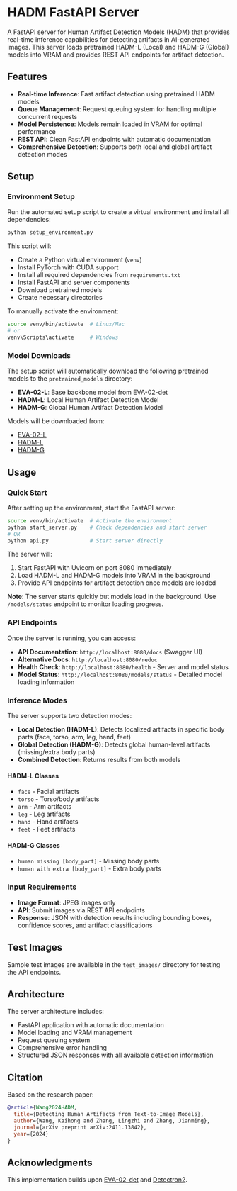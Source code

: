 # HADM FastAPI Server

A FastAPI server for Human Artifact Detection Models (HADM) that provides real-time inference capabilities for detecting artifacts in AI-generated images. This server loads pretrained HADM-L (Local) and HADM-G (Global) models into VRAM and provides REST API endpoints for artifact detection.

## Features

- **Real-time Inference**: Fast artifact detection using pretrained HADM models
- **Queue Management**: Request queuing system for handling multiple concurrent requests  
- **Model Persistence**: Models remain loaded in VRAM for optimal performance
- **REST API**: Clean FastAPI endpoints with automatic documentation
- **Comprehensive Detection**: Supports both local and global artifact detection modes

## Setup

### Environment Setup

Run the automated setup script to create a virtual environment and install all dependencies:

```bash
python setup_environment.py
```

This script will:
- Create a Python virtual environment (`venv`)
- Install PyTorch with CUDA support
- Install all required dependencies from `requirements.txt`
- Install FastAPI and server components
- Download pretrained models
- Create necessary directories

To manually activate the environment:

```bash
source venv/bin/activate  # Linux/Mac
# or
venv\Scripts\activate     # Windows
```

### Model Downloads

The setup script will automatically download the following pretrained models to the `pretrained_models` directory:

- **EVA-02-L**: Base backbone model from EVA-02-det
- **HADM-L**: Local Human Artifact Detection Model  
- **HADM-G**: Global Human Artifact Detection Model

Models will be downloaded from:
- [EVA-02-L](https://huggingface.co/Yuxin-CV/EVA-02/blob/main/eva02/det/eva02_L_coco_det_sys_o365.pth)
- [HADM-L](https://www.dropbox.com/scl/fi/zwasvod906x1akzinnj3i/HADM-L_0249999.pth?rlkey=bqz5517tm8yt8l6ngzne4xejx&st=k1a1gzph&dl=0)
- [HADM-G](https://www.dropbox.com/scl/fi/bzj1m8p4cvm2vg4mai6uj/HADM-G_0249999.pth?rlkey=813x6wraigivc6qx02aut9p2r&st=n8rnb47r&dl=0)

## Usage

### Quick Start

After setting up the environment, start the FastAPI server:

```bash
source venv/bin/activate  # Activate the environment
python start_server.py    # Check dependencies and start server
# OR
python api.py             # Start server directly
```

The server will:
1. Start FastAPI with Uvicorn on port 8080 immediately
2. Load HADM-L and HADM-G models into VRAM in the background
3. Provide API endpoints for artifact detection once models are loaded

**Note**: The server starts quickly but models load in the background. Use `/models/status` endpoint to monitor loading progress.

### API Endpoints

Once the server is running, you can access:

- **API Documentation**: `http://localhost:8080/docs` (Swagger UI)
- **Alternative Docs**: `http://localhost:8080/redoc`
- **Health Check**: `http://localhost:8080/health` - Server and model status
- **Model Status**: `http://localhost:8080/models/status` - Detailed model loading information

### Inference Modes

The server supports two detection modes:

- **Local Detection (HADM-L)**: Detects localized artifacts in specific body parts (face, torso, arm, leg, hand, feet)
- **Global Detection (HADM-G)**: Detects global human-level artifacts (missing/extra body parts)
- **Combined Detection**: Returns results from both models

#### HADM-L Classes
- `face` - Facial artifacts
- `torso` - Torso/body artifacts  
- `arm` - Arm artifacts
- `leg` - Leg artifacts
- `hand` - Hand artifacts
- `feet` - Feet artifacts

#### HADM-G Classes
- `human missing [body_part]` - Missing body parts
- `human with extra [body_part]` - Extra body parts

### Input Requirements

- **Image Format**: JPEG images only
- **API**: Submit images via REST API endpoints
- **Response**: JSON with detection results including bounding boxes, confidence scores, and artifact classifications

## Test Images

Sample test images are available in the `test_images/` directory for testing the API endpoints.

## Architecture

The server architecture includes:
- FastAPI application with automatic documentation
- Model loading and VRAM management
- Request queuing system
- Comprehensive error handling
- Structured JSON responses with all available detection information

## Citation

Based on the research paper:
```bibtex
@article{Wang2024HADM,
  title={Detecting Human Artifacts from Text-to-Image Models},
  author={Wang, Kaihong and Zhang, Lingzhi and Zhang, Jianming},
  journal={arXiv preprint arXiv:2411.13842},
  year={2024}
}
```

## Acknowledgments

This implementation builds upon [EVA-02-det](https://github.com/baaivision/EVA/tree/master/EVA-02/det) and [Detectron2](https://github.com/facebookresearch/detectron2).
